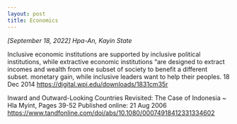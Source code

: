 ```yaml
---
layout: post
title: Economics 
---
```


*[September 18, 2022] Hpa-An, Kayin State*  

Inclusive economic institutions are supported by inclusive political institutions, while extractive economic institutions “are designed to extract incomes and wealth from one subset of society to benefit a different subset. monetary gain, while inclusive leaders want to help their peoples. 18 Dec 2014 https://digital.wpi.edu/downloads/1831cm35r 

Inward and Outward-Looking Countries Revisited: The Case of Indonesia ~ Hla Myint, Pages 39-52 Published online: 21 Aug 2006 https://www.tandfonline.com/doi/abs/10.1080/00074918412331334602
